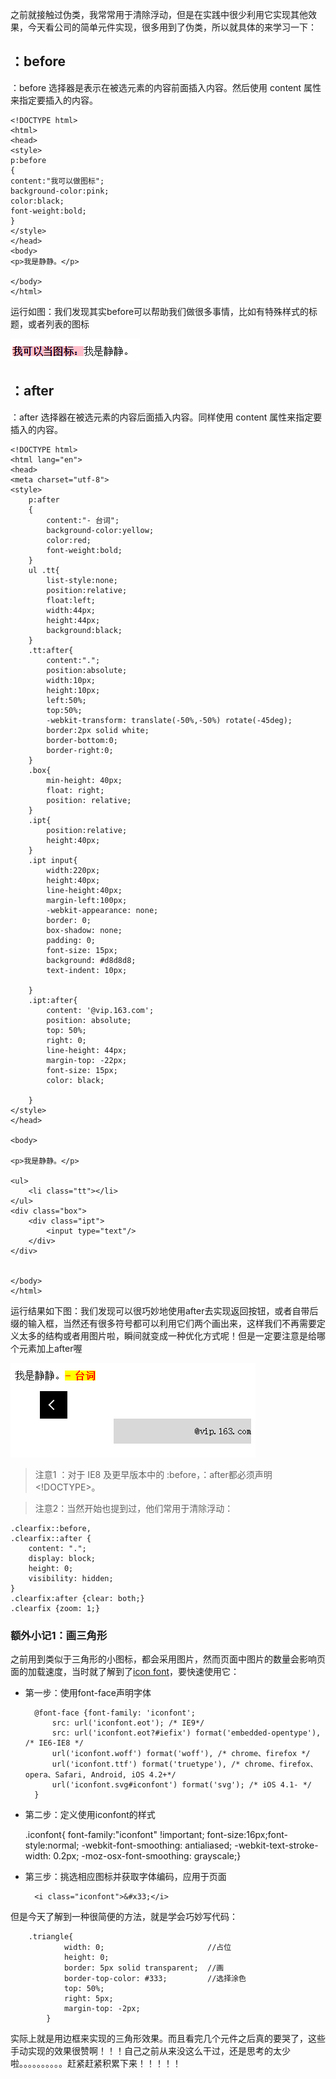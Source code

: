之前就接触过伪类，我常常用于清除浮动，但是在实践中很少利用它实现其他效果，今天看公司的简单元件实现，很多用到了伪类，所以就具体的来学习一下：


## ：before ##
：before 选择器是表示在被选元素的内容前面插入内容。然后使用 content 属性来指定要插入的内容。

    <!DOCTYPE html>
	<html>
	<head>
	<style>
	p:before
	{
	content:"我可以做图标";
	background-color:pink;
	color:black;
	font-weight:bold;
	}
	</style>
	</head>
	<body>	
	<p>我是静静。</p>
    
	</body>
	</html>
运行如图：我们发现其实before可以帮助我们做很多事情，比如有特殊样式的标题，或者列表的图标

![](https://github.com/Anjing1993/mypassages/blob/master/images/brfore.png)


## ：after ##
：after 选择器在被选元素的内容后面插入内容。同样使用 content 属性来指定要插入的内容。

    
	<!DOCTYPE html>
	<html lang="en">
	<head>
    <meta charset="utf-8">
    <style>
        p:after
        {
            content:"- 台词";
            background-color:yellow;
            color:red;
            font-weight:bold;
        }
        ul .tt{
            list-style:none;
            position:relative;
            float:left;
            width:44px;
            height:44px;
            background:black;
        }
        .tt:after{
            content:".";
            position:absolute;
            width:10px;
            height:10px;
            left:50%;
            top:50%;
            -webkit-transform: translate(-50%,-50%) rotate(-45deg);
            border:2px solid white;
            border-bottom:0;
            border-right:0;
        }
        .box{
            min-height: 40px;
            float: right;
            position: relative;
        }
        .ipt{
            position:relative;
            height:40px;
        }
        .ipt input{
            width:220px;
            height:40px;
            line-height:40px;
            margin-left:100px;
            -webkit-appearance: none;
            border: 0;
            box-shadow: none;
            padding: 0;
            font-size: 15px;
            background: #d8d8d8;
            text-indent: 10px;

        }
        .ipt:after{
            content: '@vip.163.com';
            position: absolute;
            top: 50%;
            right: 0;
            line-height: 44px;
            margin-top: -22px;
            font-size: 15px;
            color: black;

        }
    </style>
	</head>
	
	<body>
	
	<p>我是静静。</p>
	
	<ul>
	    <li class="tt"></li>
	</ul>
	<div class="box">
	    <div class="ipt">
	        <input type="text"/>
	    </div>
	</div>
	
	
	</body>
	</html>

运行结果如下图：我们发现可以很巧妙地使用after去实现返回按钮，或者自带后缀的输入框，当然还有很多符号都可以利用它们两个画出来，这样我们不再需要定义太多的结构或者用图片啦，瞬间就变成一种优化方式呢！但是一定要注意是给哪个元素加上after喔

![](https://github.com/Anjing1993/mypassages/blob/master/images/after.png)

>注意1 ：对于 IE8 及更早版本中的 :before，：after都必须声明 <!DOCTYPE>。 

>注意2：当然开始也提到过，他们常用于清除浮动：


    .clearfix::before,
	.clearfix::after {
	    content: ".";
	    display: block;
	    height: 0;
	    visibility: hidden;
	}
	.clearfix:after {clear: both;}
	.clearfix {zoom: 1;}



### 额外小记1：画三角形 ##
之前用到类似于三角形的小图标，都会采用图片，然而页面中图片的数量会影响页面的加载速度，当时就了解到了[icon font](http://www.iconfont.cn/collections?personal=1)，要快速使用它：

- 第一步：使用font-face声明字体

		@font-face {font-family: 'iconfont';
		    src: url('iconfont.eot'); /* IE9*/
		    src: url('iconfont.eot?#iefix') format('embedded-opentype'), /* IE6-IE8 */
		    url('iconfont.woff') format('woff'), /* chrome、firefox */
		    url('iconfont.ttf') format('truetype'), /* chrome、firefox、opera、Safari, Android, iOS 4.2+*/
		    url('iconfont.svg#iconfont') format('svg'); /* iOS 4.1- */
		}

- 第二步：定义使用iconfont的样式

	 .iconfont{
		    font-family:"iconfont" !important;
		    font-size:16px;font-style:normal;
		    -webkit-font-smoothing: antialiased;
		    -webkit-text-stroke-width: 0.2px;
		    -moz-osx-font-smoothing: grayscale;}

- 第三步：挑选相应图标并获取字体编码，应用于页面

        <i class="iconfont">&#x33;</i>
但是今天了解到一种很简便的方法，就是学会巧妙写代码：

	    .triangle{
	            width: 0;                       //占位
			    height: 0;
			    border: 5px solid transparent;  //画
			    border-top-color: #333;         //选择涂色
			    top: 50%;
			    right: 5px;
			    margin-top: -2px;
	        }
实际上就是用边框来实现的三角形效果。而且看完几个元件之后真的要哭了，这些手动实现的效果很赞啊！！！自己之前从来没这么干过，还是思考的太少啦。。。。。。。。。。赶紧赶紧积累下来！！！！！